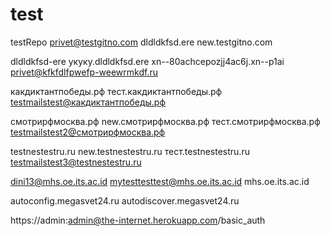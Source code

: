 # test
testRepo
privet@testgitno.com
dldldkfsd.ere
new.testgitno.com

dldldkfsd-ere
укуку.dldldkfsd.ere
xn--80achcepozjj4ac6j.xn--p1ai
privet@kfkfdlfpwefp-weewrmkdf.ru

какдиктантпобеды.рф
тест.какдиктантпобеды.рф
testmailstest@какдиктантпобеды.рф

смотрирфмосква.рф
new.смотрирфмосква.рф
тест.смотрирфмосква.рф
testmailstest2@смотрирфмосква.рф

testnestestru.ru
new.testnestestru.ru
тест.testnestestru.ru
testmailstest3@testnestestru.ru

dini13@mhs.oe.its.ac.id
mytesttesttest@mhs.oe.its.ac.id
mhs.oe.its.ac.id

autoconfig.megasvet24.ru
autodiscover.megasvet24.ru

https://admin:admin@the-internet.herokuapp.com/basic_auth
